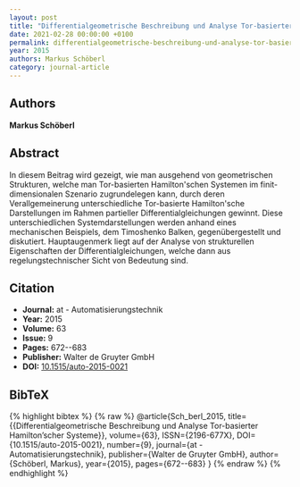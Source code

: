 ```yaml
---
layout: post
title: "Differentialgeometrische Beschreibung und Analyse Tor-basierter Hamilton'scher Systeme"
date: 2021-02-28 00:00:00 +0100
permalink: differentialgeometrische-beschreibung-und-analyse-tor-basierter-hamilton-scher-systeme
year: 2015
authors: Markus Schöberl
category: journal-article
---
```

 
## Authors
**Markus Schöberl**
 
## Abstract
In diesem Beitrag wird gezeigt, wie man ausgehend von geometrischen Strukturen, welche man Tor-basierten Hamilton'schen Systemen im finit-dimensionalen Szenario zugrundelegen kann, durch deren Verallgemeinerung unterschiedliche Tor-basierte Hamilton'sche Darstellungen im Rahmen partieller Differentialgleichungen gewinnt. Diese unterschiedlichen Systemdarstellungen werden anhand eines mechanischen Beispiels, dem Timoshenko Balken, gegenübergestellt und diskutiert. Hauptaugenmerk liegt auf der Analyse von strukturellen Eigenschaften der Differentialgleichungen, welche dann aus regelungstechnischer Sicht von Bedeutung sind.
 
## Citation
- **Journal:** at - Automatisierungstechnik
- **Year:** 2015
- **Volume:** 63
- **Issue:** 9
- **Pages:** 672--683
- **Publisher:** Walter de Gruyter GmbH
- **DOI:** [10.1515/auto-2015-0021](https://doi.org/10.1515/auto-2015-0021)
 
## BibTeX
{% highlight bibtex %}
{% raw %}
@article{Sch_berl_2015,
  title={{Differentialgeometrische Beschreibung und Analyse Tor-basierter Hamilton’scher Systeme}},
  volume={63},
  ISSN={2196-677X},
  DOI={10.1515/auto-2015-0021},
  number={9},
  journal={at - Automatisierungstechnik},
  publisher={Walter de Gruyter GmbH},
  author={Schöberl, Markus},
  year={2015},
  pages={672--683}
}
{% endraw %}
{% endhighlight %}
 
